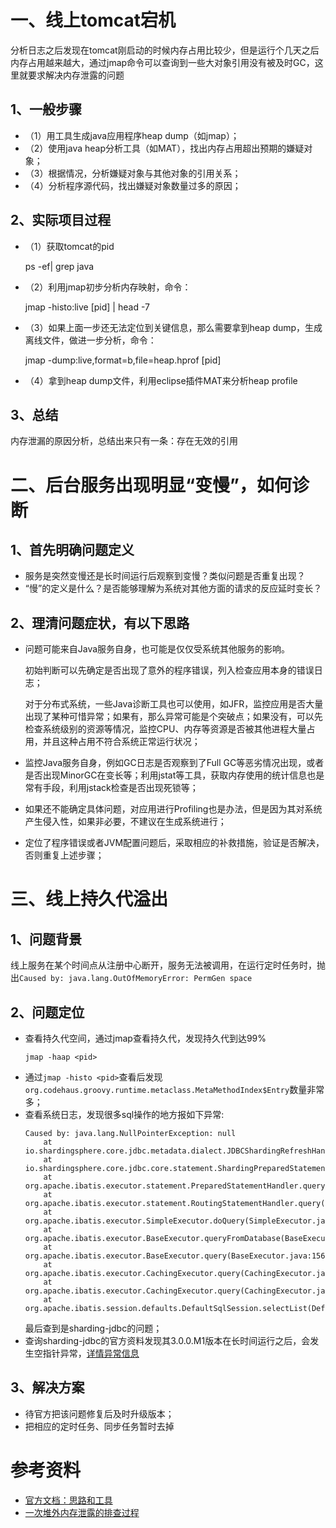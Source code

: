 
# 一、线上tomcat宕机

分析日志之后发现在tomcat刚启动的时候内存占用比较少，但是运行个几天之后内存占用越来越大，通过jmap命令可以查询到一些大对象引用没有被及时GC，这里就要求解决内存泄露的问题

## 1、一般步骤
- （1）用工具生成java应用程序heap dump（如jmap）；
- （2）使用java heap分析工具（如MAT），找出内存占用超出预期的嫌疑对象；
- （3）根据情况，分析嫌疑对象与其他对象的引用关系；
- （4）分析程序源代码，找出嫌疑对象数量过多的原因；

## 2、实际项目过程

- （1）获取tomcat的pid

    ps -ef| grep java

- （2）利用jmap初步分析内存映射，命令：

    jmap -histo:live [pid] | head -7

- （3）如果上面一步还无法定位到关键信息，那么需要拿到heap dump，生成离线文件，做进一步分析，命令：

    jmap -dump:live,format=b,file=heap.hprof [pid]

- （4）拿到heap dump文件，利用eclipse插件MAT来分析heap profile

## 3、总结

内存泄漏的原因分析，总结出来只有一条：存在无效的引用

# 二、后台服务出现明显“变慢”，如何诊断

## 1、首先明确问题定义
- 服务是突然变慢还是长时间运行后观察到变慢？类似问题是否重复出现？
- “慢”的定义是什么？是否能够理解为系统对其他方面的请求的反应延时变长？

## 2、理清问题症状，有以下思路
- 问题可能来自Java服务自身，也可能是仅仅受系统其他服务的影响。

    初始判断可以先确定是否出现了意外的程序错误，列入检查应用本身的错误日志；

    对于分布式系统，一些Java诊断工具也可以使用，如JFR，监控应用是否大量出现了某种可惜异常；如果有，那么异常可能是个突破点；如果没有，可以先检查系统级别的资源等情况，监控CPU、内存等资源是否被其他进程大量占用，并且这种占用不符合系统正常运行状况；
- 监控Java服务自身，例如GC日志是否观察到了Full GC等恶劣情况出现，或者是否出现MinorGC在变长等；利用jstat等工具，获取内存使用的统计信息也是常有手段，利用jstack检查是否出现死锁等；
- 如果还不能确定具体问题，对应用进行Profiling也是办法，但是因为其对系统产生侵入性，如果非必要，不建议在生成系统进行；
- 定位了程序错误或者JVM配置问题后，采取相应的补救措施，验证是否解决，否则重复上述步骤；

# 三、线上持久代溢出

## 1、问题背景
    
线上服务在某个时间点从注册中心断开，服务无法被调用，在运行定时任务时，抛出```Caused by: java.lang.OutOfMemoryError: PermGen space```

## 2、问题定位

- 查看持久代空间，通过jmap查看持久代，发现持久代到达99%
    ```
    jmap -haap <pid>
    ```
- 通过```jmap -histo <pid>```查看后发现 ```org.codehaus.groovy.runtime.metaclass.MetaMethodIndex$Entry```数量非常多；
- 查看系统日志，发现很多sql操作的地方报如下异常:
    ```
    Caused by: java.lang.NullPointerException: null
        at io.shardingsphere.core.jdbc.metadata.dialect.JDBCShardingRefreshHandler.execute(JDBCShardingRefreshHandler.java:49)
        at io.shardingsphere.core.jdbc.core.statement.ShardingPreparedStatement.execute(ShardingPreparedStatement.java:159)
        at org.apache.ibatis.executor.statement.PreparedStatementHandler.query(PreparedStatementHandler.java:63)
        at org.apache.ibatis.executor.statement.RoutingStatementHandler.query(RoutingStatementHandler.java:79)
        at org.apache.ibatis.executor.SimpleExecutor.doQuery(SimpleExecutor.java:63)
        at org.apache.ibatis.executor.BaseExecutor.queryFromDatabase(BaseExecutor.java:324)
        at org.apache.ibatis.executor.BaseExecutor.query(BaseExecutor.java:156)
        at org.apache.ibatis.executor.CachingExecutor.query(CachingExecutor.java:109)
        at org.apache.ibatis.executor.CachingExecutor.query(CachingExecutor.java:83)
        at org.apache.ibatis.session.defaults.DefaultSqlSession.selectList(DefaultSqlSession.java:148)
    ```
    最后查到是sharding-jdbc的问题；
- 查询sharding-jdbc的官方资料发现其3.0.0.M1版本在长时间运行之后，会发生空指针异常，[详情异常信息](https://github.com/sharding-sphere/sharding-sphere/issues/909)

## 3、解决方案

- 待官方把该问题修复后及时升级版本；
- 把相应的定时任务、同步任务暂时去掉

# 参考资料

- [官方文档：思路和工具](https://docs.oracle.com/javase/8/docs/technotes/guides/troubleshoot/memleaks004.html#CIHIEEFH)
- [一次堆外内存泄露的排查过程](https://mp.weixin.qq.com/s/bkzVCjm0qeREpCnF_8xX2A)